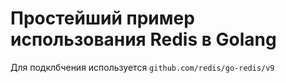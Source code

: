 # Простейший пример использования Redis в Golang
Для подклбчения используется ```github.com/redis/go-redis/v9```
